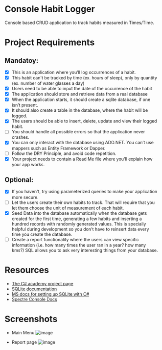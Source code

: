 # Console Habit Logger
Console based CRUD application to track habits measured in Times/Time.

# Project Requirements
## Mandatoy:
- [x] This is an application where you’ll log occurrences of a habit.
- [x] This habit can't be tracked by time (ex. hours of sleep), only by quantity (ex. number of water glasses a day)
- [x] Users need to be able to input the date of the occurrence of the habit
- [x] The application should store and retrieve data from a real database
- [x] When the application starts, it should create a sqlite database, if one isn’t present.
- [x] It should also create a table in the database, where the habit will be logged.
- [x] The users should be able to insert, delete, update and view their logged habit.
- [ ] You should handle all possible errors so that the application never crashes.
- [x] You can only interact with the database using ADO.NET. You can’t use mappers such as Entity Framework or Dapper.
- [ ] Follow the DRY Principle, and avoid code repetition.
- [x] Your project needs to contain a Read Me file where you'll explain how your app works.

## Optional:
- [x] If you haven't, try using parameterized queries to make your application more secure.
- [ ] Let the users create their own habits to track. That will require that you let them choose the unit of measurement of each habit.
- [x] Seed Data into the database automatically when the database gets created for the first time, generating a few habits and inserting a hundred records with randomly generated values. This is specially helpful during development so you don't have to reinsert data every time you create the database.
- [ ] Create a report functionality where the users can view specific information (i.e. how many times the user ran in a year? how many kms?) SQL allows you to ask very interesting things from your database.

# Resources
- [The C# academy project page](https://thecsharpacademy.com/project/12/habit-logger)
- [SQLite documentation](https://www.sqlite.org/)
- [MS docs for setting up SQLite with C#](https://docs.microsoft.com/en-us/dotnet/standard/data/sqlite/?tabs=netcore-cli)
- [Spectre Console Docs](https://spectreconsole.net/)

# Screenshots
- Main Menu
![image](https://github.com/user-attachments/assets/6015e79b-b22c-4baa-8538-93cbf03501ee)

- Report page
![image](https://github.com/user-attachments/assets/d1f6d680-5807-4022-bc13-76948a6cf890)
